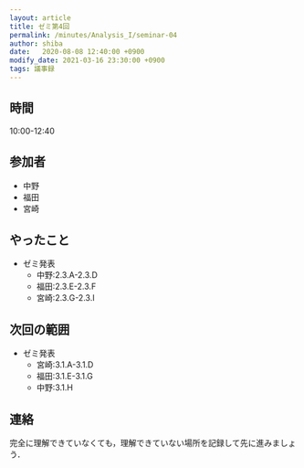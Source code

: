 ```yaml
---
layout: article
title: ゼミ第4回
permalink: /minutes/Analysis_I/seminar-04
author: shiba
date:   2020-08-08 12:40:00 +0900
modify_date: 2021-03-16 23:30:00 +0900
tags: 議事録
---
```


## 時間

10:00-12:40

## 参加者

- 中野
- 福田
- 宮崎

## やったこと

- ゼミ発表
  - 中野:2.3.A-2.3.D
  - 福田:2.3.E-2.3.F
  - 宮崎:2.3.G-2.3.I

## 次回の範囲

- ゼミ発表
  - 宮崎:3.1.A-3.1.D
  - 福田:3.1.E-3.1.G
  - 中野:3.1.H

## 連絡

完全に理解できていなくても，理解できていない場所を記録して先に進みましょう．
